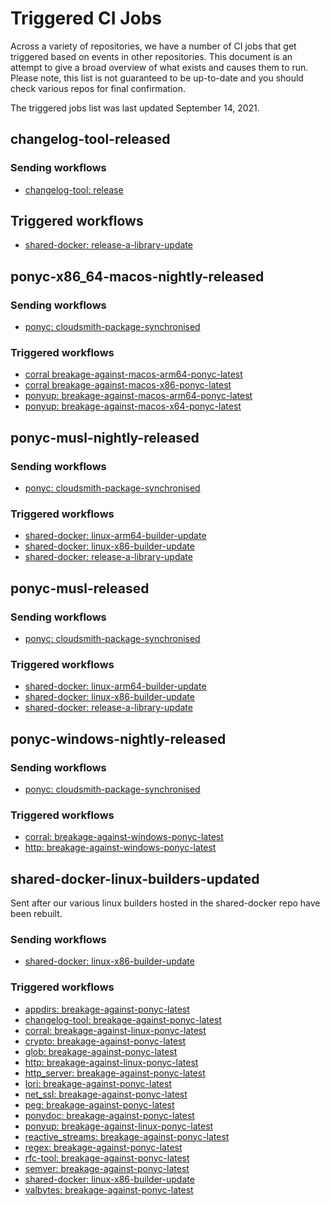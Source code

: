 # Triggered CI Jobs

Across a variety of repositories, we have a number of CI jobs that get triggered based on events in other repositories. This document is an attempt to give a broad overview of what exists and causes them to run. Please note, this list is not guaranteed to be up-to-date and you should check various repos for final confirmation.

The triggered jobs list was last updated September 14, 2021.

<!-- markdownlint-disable -->

## changelog-tool-released

### Sending workflows

- [changelog-tool: release](https://github.com/ponylang/changelog-tool/blob/main/.github/workflows/release.yml)

## Triggered workflows

- [shared-docker: release-a-library-update](https://github.com/ponylang/shared-docker/blob/main/.github/workflows/release-a-library-update.yml)

## ponyc-x86_64-macos-nightly-released

### Sending workflows

- [ponyc: cloudsmith-package-synchronised](https://github.com/ponylang/ponyc/blob/main/.github/workflows/cloudsmith-package-sychronised.yml)

### Triggered workflows

- [corral breakage-against-macos-arm64-ponyc-latest](https://github.com/ponylang/corral/blob/main/.github/workflows/breakage-against-macos-arm64-ponyc-latest.yml)
- [corral breakage-against-macos-x86-ponyc-latest](https://github.com/ponylang/corral/blob/main/.github/workflows/breakage-against-macos-x86-ponyc-latest.yml)
- [ponyup: breakage-against-macos-arm64-ponyc-latest](https://github.com/ponylang/ponyup/blob/main/.github/workflows/breakage-against-macos-arm64-ponyc-latest.yml)
- [ponyup: breakage-against-macos-x64-ponyc-latest](https://github.com/ponylang/ponyup/blob/main/.github/workflows/breakage-against-macos-x86-ponyc-latest.yml)

## ponyc-musl-nightly-released

### Sending workflows

- [ponyc: cloudsmith-package-synchronised](https://github.com/ponylang/ponyc/blob/main/.github/workflows/cloudsmith-package-sychronised.yml)

### Triggered workflows

- [shared-docker: linux-arm64-builder-update](https://github.com/ponylang/shared-docker/blob/main/.github/workflows/linux-arm64-builder-update.yml)
- [shared-docker: linux-x86-builder-update](https://github.com/ponylang/shared-docker/blob/main/.github/workflows/linux-x86-builder-update.yml)
- [shared-docker: release-a-library-update](https://github.com/ponylang/shared-docker/blob/main/.github/workflows/release-a-library-update.yml)

## ponyc-musl-released

### Sending workflows

- [ponyc: cloudsmith-package-synchronised](https://github.com/ponylang/ponyc/blob/main/.github/workflows/cloudsmith-package-sychronised.yml)

### Triggered workflows

- [shared-docker: linux-arm64-builder-update](https://github.com/ponylang/shared-docker/blob/main/.github/workflows/linux-arm64-builder-update.yml)
- [shared-docker: linux-x86-builder-update](https://github.com/ponylang/shared-docker/blob/main/.github/workflows/linux-x86-builder-update.yml)
- [shared-docker: release-a-library-update](https://github.com/ponylang/shared-docker/blob/main/.github/workflows/release-a-library-update.yml)

## ponyc-windows-nightly-released

### Sending workflows

- [ponyc: cloudsmith-package-synchronised](https://github.com/ponylang/ponyc/blob/main/.github/workflows/cloudsmith-package-sychronised.yml)

### Triggered workflows

- [corral: breakage-against-windows-ponyc-latest](https://github.com/ponylang/corral/blob/main/.github/workflows/breakage-against-windows-ponyc-latest.yml)
- [http: breakage-against-windows-ponyc-latest](https://github.com/ponylang/http/blob/main/.github/workflows/breakage-against-windows-ponyc-latest.yml)

## shared-docker-linux-builders-updated

Sent after our various linux builders hosted in the shared-docker repo have been rebuilt.

### Sending workflows

- [shared-docker: linux-x86-builder-update](https://github.com/ponylang/shared-docker/blob/main/.github/workflows/linux-x86-builder-update.yml)

### Triggered workflows

- [appdirs: breakage-against-ponyc-latest](https://github.com/ponylang/appdirs/blob/main/.github/workflows/breakage-against-ponyc-latest.yml)
- [changelog-tool: breakage-against-ponyc-latest](https://github.com/ponylang/changelog-tool/blob/main/.github/workflows/breakage-against-ponyc-latest.yml)
- [corral: breakage-against-linux-ponyc-latest](https://github.com/ponylang/corral/blob/main/.github/workflows/breakage-against-linux-ponyc-latest.yml)
- [crypto: breakage-against-ponyc-latest](https://github.com/ponylang/crypto/blob/main/.github/workflows/breakage-against-ponyc-latest.yml)
- [glob: breakage-against-ponyc-latest](https://github.com/ponylang/glob/blob/main/.github/workflows/breakage-against-ponyc-latest.yml)
- [http: breakage-against-linux-ponyc-latest](https://github.com/ponylang/http/blob/main/.github/workflows/breakage-against-linux-ponyc-latest.yml)
- [http_server: breakage-against-ponyc-latest](https://github.com/ponylang/http_server/blob/main/.github/workflows/breakage-against-ponyc-latest.yml)
- [lori: breakage-against-ponyc-latest](https://github.com/ponylang/lori/blob/main/.github/workflows/breakage-against-ponyc-latest.yml)
- [net_ssl: breakage-against-ponyc-latest](https://github.com/ponylang/net_ssl/blob/main/.github/workflows/breakage-against-ponyc-latest.yml)
- [peg: breakage-against-ponyc-latest](https://github.com/ponylang/peg/blob/main/.github/workflows/breakage-against-ponyc-latest.yml)
- [ponydoc: breakage-against-ponyc-latest](https://github.com/ponylang/ponydoc/blob/main/.github/workflows/breakage-against-ponyc-latest.yml)
- [ponyup: breakage-against-linux-ponyc-latest](https://github.com/ponylang/ponyup/blob/main/.github/workflows/breakage-against-linux-ponyc-latest.yml)
- [reactive_streams: breakage-against-ponyc-latest](https://github.com/ponylang/reactive_streams/blob/main/.github/workflows/breakage-against-ponyc-latest.yml)
- [regex: breakage-against-ponyc-latest](https://github.com/ponylang/regex/blob/main/.github/workflows/breakage-against-ponyc-latest.yml)
- [rfc-tool: breakage-against-ponyc-latest](https://github.com/ponylang/rfc-tool/blob/main/.github/workflows/breakage-against-ponyc-latest.yml)
- [semver: breakage-against-ponyc-latest](https://github.com/ponylang/semver/blob/main/.github/workflows/breakage-against-ponyc-latest.yml)
- [shared-docker: linux-x86-builder-update](https://github.com/ponylang/shared-docker/blob/main/.github/workflows/linux-x86-builder-update.yml)
- [valbytes: breakage-against-ponyc-latest](https://github.com/ponylang/valbytes/blob/main/.github/workflows/breakage-against-ponyc-latest.yml)

<!-- markdownlint-restore -->
